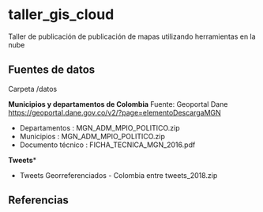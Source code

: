 # taller_gis_cloud
Taller de publicación de publicación de mapas utilizando herramientas en la nube

## Fuentes de datos

Carpeta /datos

**Municipios y departamentos de Colombia** 
Fuente:  Geoportal Dane https://geoportal.dane.gov.co/v2/?page=elementoDescargaMGN
* Departamentos : MGN_ADM_MPIO_POLITICO.zip
* Municipios : MGN_ADM_MPIO_POLITICO.zip
* Documento técnico : FICHA_TECNICA_MGN_2016.pdf

**Tweets***
* Tweets Georreferenciados - Colombia entre    tweets_2018.zip



## Referencias




